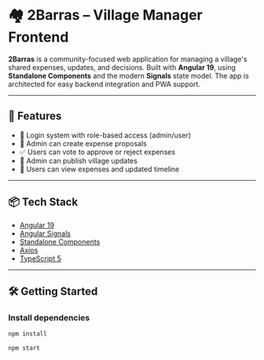 # 🏘️ 2Barras – Village Manager Frontend

**2Barras** is a community-focused web application for managing a village's shared expenses, updates, and decisions. Built with **Angular 19**, using **Standalone Components** and the modern **Signals** state model. The app is architected for easy backend integration and PWA support.

---

## 🚀 Features

- 🔐 Login system with role-based access (admin/user)
- 🧾 Admin can create expense proposals
- ✅ Users can vote to approve or reject expenses
- 📰 Admin can publish village updates
- 👀 Users can view expenses and updated timeline

---

## 📦 Tech Stack

- [Angular 19](https://angular.io/)
- [Angular Signals](https://angular.dev/guide/signals)
- [Standalone Components](https://angular.io/guide/standalone-components)
- [Axios](https://axios-http.com/)
- [TypeScript 5](https://www.typescriptlang.org/)

---

## 🛠️ Getting Started

### Install dependencies

```bash
npm install
```

```bash
npm start
```
